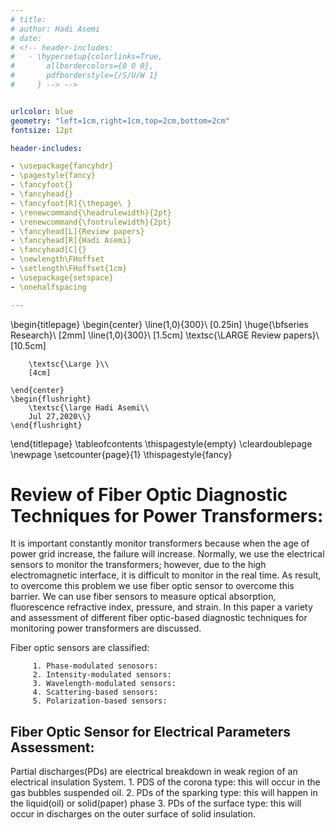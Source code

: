 ```yaml
---
# title:
# author: Hadi Asemi
# date:
# <!-- header-includes:
#   - \hypersetup{colorlinks=True,
#       allbordercolors={0 0 0},
#       pdfborderstyle={/S/U/W 1}
#     } --> -->


urlcolor: blue
geometry: "left=1cm,right=1cm,top=2cm,bottom=2cm"
fontsize: 12pt

header-includes:

- \usepackage{fancyhdr}
- \pagestyle{fancy}
- \fancyfoot{}
- \fancyhead{}
- \fancyfoot[R]{\thepage\ }
- \renewcommand{\headrulewidth}{2pt}
- \renewcommand{\footrulewidth}{2pt}
- \fancyhead[L]{Review papers}
- \fancyhead[R]{Hadi Asemi}
- \fancyhead[C]{}
- \newlength\FHoffset
- \setlength\FHoffset{1cm}
- \usepackage{setspace}
- \onehalfspacing

---
```



\begin{titlepage}
	\begin{center}
		\line(1,0){300}\\
		[0.25in]
		\huge{\bfseries Research}\\
		[2mm]
		\line(1,0){300}\\
		[1.5cm]
		\textsc{\LARGE Review papers}\\
		[10.5cm]

		\textsc{\Large }\\
		[4cm]

	\end{center}
	\begin{flushright}
		\textsc{\large Hadi Asemi\\
		Jul 27,2020\\}
	\end{flushright}
\end{titlepage}
\tableofcontents
\thispagestyle{empty}
\cleardoublepage
\newpage
\setcounter{page}{1}
\thispagestyle{fancy}

# **Review of Fiber Optic Diagnostic Techniques for Power Transformers:**

It is important constantly monitor transformers because when the age of power grid increase, the failure will increase. Normally, we use the electrical sensors to monitor the transformers; however, due to the high electromagnetic interface, it is difficult to   monitor in the real time. As result, to overcome this problem we use fiber optic sensor to overcome this barrier. We can use fiber sensors to measure optical absorption, fluorescence refractive index, pressure, and strain.
In this paper a variety and assessment of different fiber optic-based diagnostic techniques for monitoring power transformers are discussed.

 Fiber optic sensors are classified:

 		 1. Phase-modulated senosors:
		 2. Intensity-modulated sensors:
		 3. Wavelength-modulated sensors:
		 4. Scattering-based sensors:
		 5. Polarization-based sensors:


## Fiber Optic Sensor for Electrical Parameters Assessment:

Partial discharges(PDs) are electrical breakdown in weak region of an electrical insulation System.
	1. PDS of the corona type: this will occur in the gas bubbles suspended oil.
	2. PDs of the sparking type: this will happen in the liquid(oil) or solid(paper) phase
	3. PDs of the surface type: this will occur in discharges on the outer surface of solid insulation.

	
